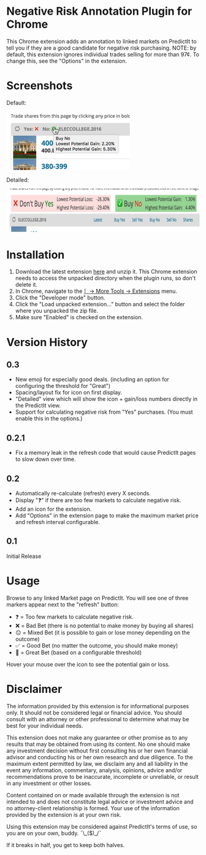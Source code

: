 Negative Risk Annotation Plugin for Chrome
==========================================

This Chrome extension adds an annotation to linked markets on PredictIt to tell you if they are a good candidate for negative risk purchasing.  NOTE: by default, this extension ignores individual trades selling for more than 97¢.  To change this, see the "Options" in the extension.

Screenshots
===========

Default:

  <img src="linked-market-example.png" width="321.5" height="153.5" title="Default Linked Market Example">

Detailed:

  <img src="linked-market-example-detailed.png" width="768" height="113" title="Detailed Linked Market Example">

Installation
============

1. Download the latest extension [here](https://github.com/phaedrus1992/pi/releases) and unzip it. This Chrome extension needs to access the unpacked directory when the plugin runs, so don't delete it.
2. In Chrome, navigate to the [⠇ -> More Tools -> Extensions](chrome://extensions) menu.
3. Click the "Developer mode" button.
4. Click the "Load unpacked extension..." button and select the folder where you unpacked the zip file.
5. Make sure "Enabled" is checked on the extension.

Version History
===============

0.3
---

* New emoji for especially good deals. (including an option for configuring the threshold for "Great")
* Spacing/layout fix for icon on first display.
* "Detailed" view which will show the icon + gain/loss numbers directly in the PredictIt view.
* Support for calculating negative risk from "Yes" purchases. (You must enable this in the options.)

0.2.1
-----

* Fix a memory leak in the refresh code that would cause PredictIt pages to slow down over time.

0.2
---
* Automatically re-calculate (refresh) every X seconds.
* Display "❓" if there are too few markets to calculate negative risk.
* Add an icon for the extension.
* Add "Options" in the extension page to make the maximum market price and refresh interval configurable.

0.1
---

Initial Release


Usage
=====

Browse to any linked Market page on PredictIt.  You will see one of three markers appear next to the "refresh" button:

* ❓ = Too few markets to calculate negative risk.
* ❌ = Bad Bet (there is no potential to make money by buying all shares)
* 😐 = Mixed Bet (it is possible to gain or lose money depending on the outcome)
* ✅ = Good Bet (no matter the outcome, you should make money)
* 🤑 = Great Bet (based on a configurable threshold)

Hover your mouse over the icon to see the potential gain or loss.

Disclaimer
==========

The information provided by this extension is for informational purposes only.  It should not be considered legal or financial advice.  You should consult with an attorney or other professional to determine what may be best for your individual needs.

This extension does not make any guarantee or other promise as to any results that may be obtained from using its content. No one should make any investment decision without first consulting his or her own financial advisor and conducting his or her own research and due diligence. To the maximum extent permitted by law, we disclaim any and all liability in the event any information, commentary, analysis, opinions, advice and/or recommendations prove to be inaccurate, incomplete or unreliable, or result in any investment or other losses.

Content contained on or made available through the extension is not intended to and does not constitute legal advice or investment advice and no attorney-client relationship is formed. Your use of the information provided by the extension is at your own risk.

Using this extension may be considered against PredictIt's terms of use, so you are on your own, buddy. ¯\\\_($)\_/¯

If it breaks in half, you get to keep both halves.
